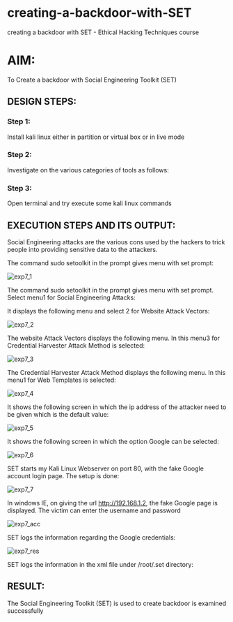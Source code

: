 # creating-a-backdoor-with-SET

creating a backdoor with SET - Ethical Hacking Techniques course

# AIM:

To Create a backdoor with Social Engineering Toolkit (SET)

## DESIGN STEPS:

### Step 1:

Install kali linux either in partition or virtual box or in live mode


### Step 2:

Investigate on the various categories of tools as follows:

### Step 3:

Open terminal and try execute some kali linux commands

## EXECUTION STEPS AND ITS OUTPUT:

Social Engineering attacks are the various cons used by the hackers to trick people into providing sensitive data to the attackers. 

The command sudo setoolkit in the prompt gives menu with set prompt:

![exp7_1](https://github.com/Skanthasishanth/creating-a-backdoor-with-SET/assets/118298456/c0b67075-0417-473e-b2e2-eb2b6709a4da)


The command sudo setoolkit in the prompt gives menu with set prompt. Select menu1 for Social Engineering Attacks:


It displays the following menu and select 2 for Website Attack Vectors:

![exp7_2](https://github.com/Skanthasishanth/creating-a-backdoor-with-SET/assets/118298456/21b35f21-fdbd-43ef-824f-6b8761d1c905)


The website Attack Vectors displays the following menu. In this menu3 for Credential Harvester Attack Method is selected:

![exp7_3](https://github.com/Skanthasishanth/creating-a-backdoor-with-SET/assets/118298456/ef2f617e-a97f-42b4-b7bd-89131408e701)

The Credential Harvester Attack Method displays the following menu. In this menu1 for Web Templates is selected:

![exp7_4](https://github.com/Skanthasishanth/creating-a-backdoor-with-SET/assets/118298456/4a73b053-30fe-4e9f-afd6-4f2504690f03)

It shows the following screen in which the ip address of the attacker need to be given which is the default value:

![exp7_5](https://github.com/Skanthasishanth/creating-a-backdoor-with-SET/assets/118298456/e829a41f-7566-4efa-8246-3e6dc9ef36d5)


It shows the following screen in which the option Google can be selected:


![exp7_6](https://github.com/Skanthasishanth/creating-a-backdoor-with-SET/assets/118298456/b8b51a6e-0816-4483-b0f0-43d8aa59efa7)


SET starts my Kali Linux Webserver on port 80, with the fake Google account login page. The setup is done:

![exp7_7](https://github.com/Skanthasishanth/creating-a-backdoor-with-SET/assets/118298456/e2a5bbc8-ae24-4cd1-9767-dd6e7b041549)


In windows IE, on giving the url http://192.168.1.2, the fake Google page is displayed. The victim can enter the username and password


![exp7_acc](https://github.com/Skanthasishanth/creating-a-backdoor-with-SET/assets/118298456/03f20e03-e907-4864-82a7-f35532e9e28b)


SET logs the information regarding the Google credentials:


![exp7_res](https://github.com/Skanthasishanth/creating-a-backdoor-with-SET/assets/118298456/455d247c-857c-4b7b-8b81-2bd688cd1333)


SET logs the information in the xml file under /root/.set directory:


## RESULT:
The Social Engineering Toolkit (SET) is used to create backdoor is  examined successfully
